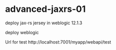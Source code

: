 # advanced-jaxrs-01
deploy jax-rs jersey in weblogic 12.1.3 

deploy weblogic 

Url for test http://localhost:7001/myapp/webapi/test

